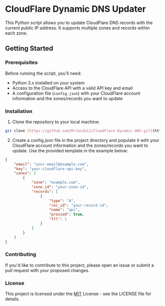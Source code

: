 # CloudFlare Dynamic DNS Updater

This Python script allows you to update CloudFlare DNS records with the current public IP address. It supports multiple zones and records within each zone.

## Getting Started

### Prerequisites

Before running the script, you'll need:

- Python 3.x installed on your system
- Access to the CloudFlare API with a valid API key and email
- A configuration file (`config.json`) with your CloudFlare account information and the zones/records you want to update

### Installation

1. Clone the repository to your local machine:

```bash
git clone [https://github.com/MrJacob12/CloudFlare-Dynamic-DNS.git](https://github.com/MrJacob12/CloudFlare-Dynamic-DNS.git)
```
2. Create a config.json file in the project directory and populate it with your CloudFlare account information and the zones/records you want to update. Use the provided template in the example below:
```json
{
    "email": "your-email@example.com",
    "key": "your-cloudflare-api-key",
    "zones": [
        {
            "zone": "example.com",
            "zone_id": "your-zone-id",
            "records": [
                {
                    "type": "A",
                    "rec_id": "your-record-id",
                    "name": "api",
                    "proxied": true,
                    "ttl": 1
                }
            ]
        }
    ]
}

```
### Contributing
If you'd like to contribute to this project, please open an issue or submit a pull request with your proposed changes.

### License
This project is licensed under the [MIT](/LICENSE) License - see the LICENSE file for details.
